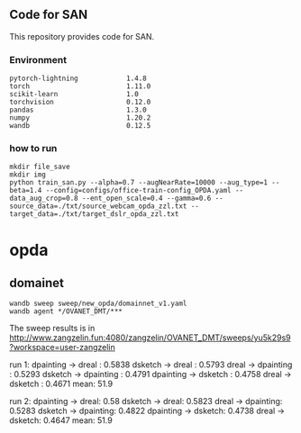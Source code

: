 ## Code for SAN

This repository provides code for SAN.

### Environment

```
pytorch-lightning            1.4.8
torch                        1.11.0
scikit-learn                 1.0
torchvision                  0.12.0
pandas                       1.3.0
numpy                        1.20.2
wandb                        0.12.5
```

### how to run

```
mkdir file_save
mkdir img
python train_san.py --alpha=0.7 --augNearRate=10000 --aug_type=1 --beta=1.4 --config=configs/office-train-config_OPDA.yaml --data_aug_crop=0.8 --ent_open_scale=0.4 --gamma=0.6 --source_data=./txt/source_webcam_opda_zzl.txt --target_data=./txt/target_dslr_opda_zzl.txt
```

# opda 
## domainet

```
wandb sweep sweep/new_opda/domainnet_v1.yaml
wandb agent */OVANET_DMT/***
```
The sweep results is in http://www.zangzelin.fun:4080/zangzelin/OVANET_DMT/sweeps/yu5k29s9?workspace=user-zangzelin

run 1:
dpainting -> dreal : 0.5838
dsketch -> dreal : 0.5793
dreal -> dpainting : 0.5293
dsketch -> dpainting : 0.4791
dpainting -> dsketch : 0.4758
dreal -> dsketch : 0.4671
mean: 51.9

run 2:
dpainting -> dreal: 0.58
dsketch -> dreal: 0.5823
dreal -> dpainting: 0.5283
dsketch -> dpainting: 0.4822
dpainting -> dsketch: 0.4738
dreal -> dsketch: 0.4647
mean: 51.9
